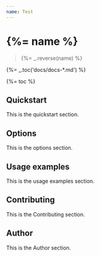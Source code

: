 ```yaml
---
name: Test
---
```

# {%= name %}

> {%= _.reverse(name) %}

{%= _.toc('docs/docs-*.md') %}

{%= toc %}

## Quickstart
This is the quickstart section.

## Options
This is the options section.

## Usage examples
This is the usage examples section.

## Contributing
This is the Contributing section.

## Author
This is the Author section.

